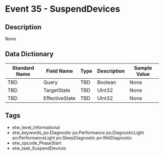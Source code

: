 # Event 35 - SuspendDevices

## Description
None

## Data Dictionary
|Standard Name|Field Name|Type|Description|Sample Value|
|---|---|---|---|---|
|TBD|Query|TBD|Boolean|None|None|
|TBD|TargetState|TBD|UInt32|None|None|
|TBD|EffectiveState|TBD|UInt32|None|None|

## Tags
* etw_level_Informational
* etw_keywords_po:Diagnostic po:Performance po:DiagnosticLight po:PerformanceLight po:SleepDiagnostic po:WdiDiagnostic
* etw_opcode_PhaseStart
* etw_task_SuspendDevices